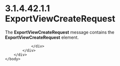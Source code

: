 <html dir="LTR" xmlns:mshelp="http://msdn.microsoft.com/mshelp" xmlns:ddue="http://ddue.schemas.microsoft.com/authoring/2003/5" xmlns:xlink="http://www.w3.org/1999/xlink" xmlns:tool="http://www.microsoft.com/tooltip">
    <head>
        <meta http-equiv="Content-Type" content="text/html; CHARSET=utf-8"></meta>
        <meta name="save" content="history"></meta>
        <title>3.1.4.42.1.1 ExportViewCreateRequest</title>
        <xml>
            <mshelp:toctitle title="3.1.4.42.1.1 ExportViewCreateRequest"></mshelp:toctitle>
            <mshelp:rltitle title="[MS-SSMDSWS-15]: ExportViewCreateRequest"></mshelp:rltitle>
            <mshelp:keyword index="A" term="e165b178-a26a-4705-9ced-3b855cd6ba43"></mshelp:keyword>
            <mshelp:attr name="DCSext.ContentType" value="open specification"></mshelp:attr>
            <mshelp:attr name="AssetID" value="e165b178-a26a-4705-9ced-3b855cd6ba43"></mshelp:attr>
            <mshelp:attr name="TopicType" value="kbRef"></mshelp:attr>
            <mshelp:attr name="DCSext.Title" value="[MS-SSMDSWS-15]: ExportViewCreateRequest" />
        </xml>
    </head>
    <body>
        <div id="header">
            <h1 class="heading">3.1.4.42.1.1 ExportViewCreateRequest</h1>
        </div>
        <div id="mainSection">
            <div id="mainBody">
                <div id="allHistory" class="saveHistory"></div>
                <div id="sectionSection0" class="section" name="collapseableSection">
                    

<p>The <b>ExportViewCreateRequest</b> message contains the <b>ExportViewCreateRequest</b>
element.</p>


                </div>
            </div>
        </div>
    </body>
</html>